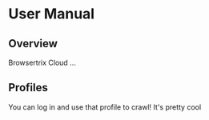 # User Manual

## Overview

Browsertrix Cloud ...

## Profiles

You can log in and use that profile to crawl! It's pretty cool